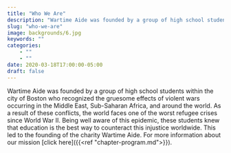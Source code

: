 ```yaml
---
title: "Who We Are"
description: "Wartime Aide was founded by a group of high school students within the city of Boston who recognized the gruesome effects of violent wars occurring in the Middle East, Sub-Saharan Africa, and around the world."
slug: "who-we-are"
image: backgrounds/6.jpg
keywords: ""
categories: 
    - ""
    - ""
date: 2020-03-18T17:00:00-05:00
draft: false
---
```


Wartime Aide was founded by a group of high school students within the city of Boston who recognized the gruesome effects of violent wars occurring in the Middle East, Sub-Saharan Africa, and around the world. As a result of these conflicts, the world faces one of the worst refugee crises since World War II. Being well aware of this epidemic, these students knew that education is the best way to counteract this injustice worldwide. This led to the founding of the charity Wartime Aide. For more information about our mission [click here]({{<ref "chapter-program.md">}}).